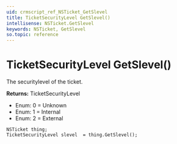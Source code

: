 ```yaml
---
uid: crmscript_ref_NSTicket_GetSlevel
title: TicketSecurityLevel GetSlevel()
intellisense: NSTicket.GetSlevel
keywords: NSTicket, GetSlevel
so.topic: reference
---
```


# TicketSecurityLevel GetSlevel()

The securitylevel of the ticket.

**Returns:** TicketSecurityLevel

* Enum: 0 = Unknown
* Enum: 1 = Internal
* Enum: 2 = External

```crmscript
NSTicket thing;
TicketSecurityLevel slevel  = thing.GetSlevel();
```

